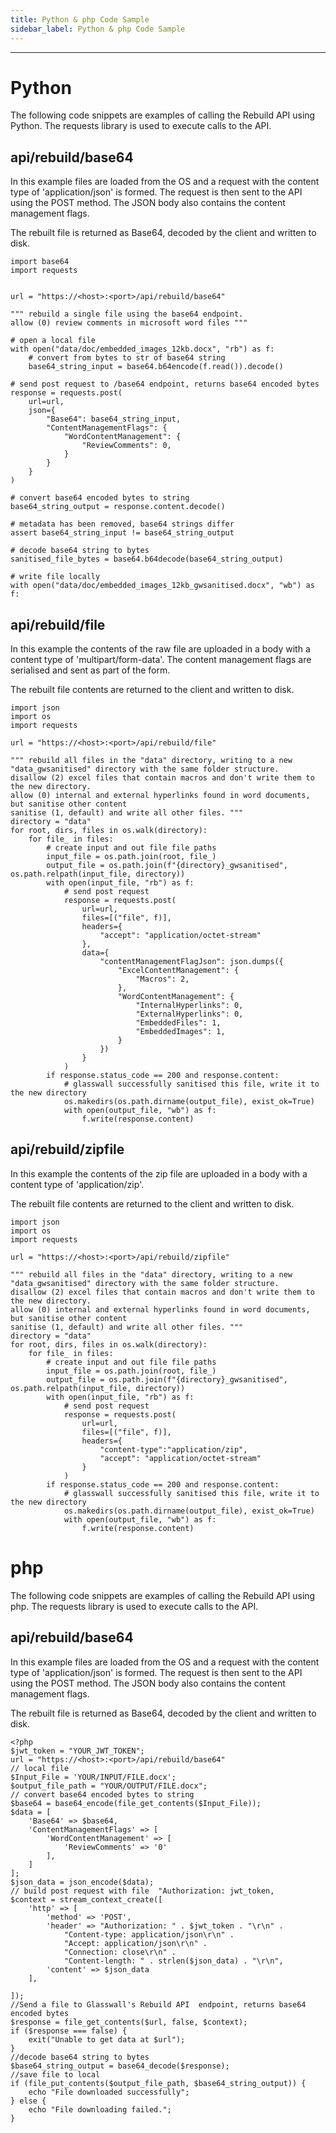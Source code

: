 ```yaml
---
title: Python & php Code Sample
sidebar_label: Python & php Code Sample
---
```

---
# Python

The following code snippets are examples of calling the Rebuild API using Python. The requests library is used to execute calls to the API.

## api/rebuild/base64
​In this example files are loaded from the OS and a request with the content type of 'application/json' is formed. The request is then sent to the API using the POST method. The JSON body also contains the content management flags.

The rebuilt file is returned as Base64, decoded by the client and written to disk.

```
import base64
import requests
​
​
url = "https://<host>:<port>/api/rebuild/base64"
​
""" rebuild a single file using the base64 endpoint.
allow (0) review comments in microsoft word files """
​
# open a local file
with open("data/doc/embedded_images_12kb.docx", "rb") as f:
    # convert from bytes to str of base64 string
    base64_string_input = base64.b64encode(f.read()).decode()
​
# send post request to /base64 endpoint, returns base64 encoded bytes
response = requests.post(
    url=url,
    json={
        "Base64": base64_string_input,
        "ContentManagementFlags": {
            "WordContentManagement": {
                "ReviewComments": 0,
            }
        }
    }
)
​
# convert base64 encoded bytes to string
base64_string_output = response.content.decode()
​
# metadata has been removed, base64 strings differ
assert base64_string_input != base64_string_output
​
# decode base64 string to bytes
sanitised_file_bytes = base64.b64decode(base64_string_output)
​
# write file locally
with open("data/doc/embedded_images_12kb_gwsanitised.docx", "wb") as f:
```

## api/rebuild/file

In this example the contents of the raw file are uploaded in a body with a content type of 'multipart/form-data'. The content management flags are serialised and sent as part of the form.

The rebuilt file contents are returned to the client and written to disk.


```
import json
import os
import requests
​
url = "https://<host>:<port>/api/rebuild/file"
​
""" rebuild all files in the "data" directory, writing to a new "data_gwsanitised" directory with the same folder structure.
disallow (2) excel files that contain macros and don't write them to the new directory.
allow (0) internal and external hyperlinks found in word documents, but sanitise other content
sanitise (1, default) and write all other files. """
directory = "data"
for root, dirs, files in os.walk(directory):
    for file_ in files:
        # create input and out file file paths
        input_file = os.path.join(root, file_)
        output_file = os.path.join(f"{directory}_gwsanitised", os.path.relpath(input_file, directory))
        with open(input_file, "rb") as f:
            # send post request
            response = requests.post(
                url=url,
                files=[("file", f)],
                headers={                    
                    "accept": "application/octet-stream"
                },
                data={
                    "contentManagementFlagJson": json.dumps({
                        "ExcelContentManagement": {
                            "Macros": 2,
                        },
                        "WordContentManagement": {
                            "InternalHyperlinks": 0,
                            "ExternalHyperlinks": 0,
                            "EmbeddedFiles": 1,
                            "EmbeddedImages": 1,
                        }
                    })
                }
            )
        if response.status_code == 200 and response.content:
            # glasswall successfully sanitised this file, write it to the new directory
            os.makedirs(os.path.dirname(output_file), exist_ok=True)
            with open(output_file, "wb") as f:
                f.write(response.content)
```

## api/rebuild/zipfile

In this example the contents of the zip file are uploaded in a body with a content type of 'application/zip'.

The rebuilt file contents are returned to the client and written to disk.


```
import json
import os
import requests
​
url = "https://<host>:<port>/api/rebuild/zipfile"
​
""" rebuild all files in the "data" directory, writing to a new "data_gwsanitised" directory with the same folder structure.
disallow (2) excel files that contain macros and don't write them to the new directory.
allow (0) internal and external hyperlinks found in word documents, but sanitise other content
sanitise (1, default) and write all other files. """
directory = "data"
for root, dirs, files in os.walk(directory):
    for file_ in files:
        # create input and out file file paths
        input_file = os.path.join(root, file_)
        output_file = os.path.join(f"{directory}_gwsanitised", os.path.relpath(input_file, directory))
        with open(input_file, "rb") as f:
            # send post request
            response = requests.post(
                url=url,
                files=[("file", f)],
                headers={     
                    "content-type":"application/zip",               
                    "accept": "application/octet-stream"
                }
            )
        if response.status_code == 200 and response.content:
            # glasswall successfully sanitised this file, write it to the new directory
            os.makedirs(os.path.dirname(output_file), exist_ok=True)
            with open(output_file, "wb") as f:
                f.write(response.content)
```

# php

The following code snippets are examples of calling the Rebuild API using php. The requests library is used to execute calls to the API.

## api/rebuild/base64
​In this example files are loaded from the OS and a request with the content type of 'application/json' is formed. The request is then sent to the API using the POST method. The JSON body also contains the content management flags.

The rebuilt file is returned as Base64, decoded by the client and written to disk.
```
<?php
$jwt_token = "YOUR_JWT_TOKEN";
url = "https://<host>:<port>/api/rebuild/base64"
// local file
$Input_File = 'YOUR/INPUT/FILE.docx';
$output_file_path = "YOUR/OUTPUT/FILE.docx";
// convert base64 encoded bytes to string
$base64 = base64_encode(file_get_contents($Input_File));
$data = [
    'Base64' => $base64,
    'ContentManagementFlags' => [
        'WordContentManagement' => [
            'ReviewComments' => '0'
        ],
    ]
];
$json_data = json_encode($data);
// build post request with file  "Authorization: jwt_token,
$context = stream_context_create([
    'http' => [
        'method' => 'POST',
        'header' => "Authorization: " . $jwt_token . "\r\n" .
            "Content-type: application/json\r\n" .
            "Accept: application/json\r\n" .
            "Connection: close\r\n" .
            "Content-length: " . strlen($json_data) . "\r\n",
        'content' => $json_data
    ],

]);
//Send a file to Glasswall's Rebuild API  endpoint, returns base64 encoded bytes
$response = file_get_contents($url, false, $context);
if ($response === false) {
    exit("Unable to get data at $url");
}
//decode base64 string to bytes
$base64_string_output = base64_decode($response);
//save file to local
if (file_put_contents($output_file_path, $base64_string_output)) {
    echo "File downloaded successfully";
} else {
    echo "File downloading failed.";
}

